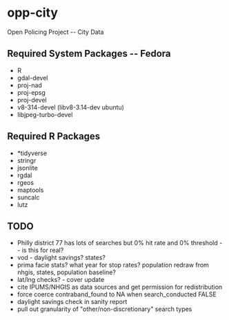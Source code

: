 # opp-city
Open Policing Project -- City Data

## Required System Packages -- Fedora
* R
* gdal-devel
* proj-nad
* proj-epsg
* proj-devel
* v8-314-devel (libv8-3.14-dev ubuntu)
* libjpeg-turbo-devel

## Required R Packages
* *tidyverse
* stringr
* jsonlite
* rgdal
* rgeos
* maptools
* suncalc
* lutz
  
## TODO
* Philly district 77 has lots of searches but 0% hit rate and 0% threshold -- is this for real?
* vod - daylight savings? states?
* prima facie stats? what year for stop rates? population redraw from nhgis,
  states, population baseline?
* lat/lng checks? - cover update
* cite IPUMS/NHGIS as data sources and get permission for redistribution
* force coerce contraband_found to NA when search_conducted FALSE
* daylight savings check in sanity report
* pull out granularity of "other/non-discretionary" search types
